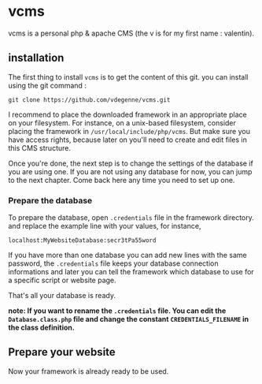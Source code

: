 # vcms

vcms is a personal php & apache CMS (the v is for my first name : valentin).


## installation

The first thing to install `vcms` is to get the content of this git. you can install using the git command :

```
git clone https://github.com/vdegenne/vcms.git
```


I recommend to place the downloaded framework in an appropriate place on your filesystem.
For instance, on a unix-based filesystem, consider placing the framework in `/usr/local/include/php/vcms`. But make sure you have access rights, because later on you'll need to create and edit files in this CMS structure.

Once you're done, the next step is to change the settings of the database if you are using one.
If you are not using any database for now, you can jump to the next chapter. Come back here any time 
you need to set up one.

### Prepare the database

To prepare the database, open `.credentials` file in the framework directory. and replace the example line with your values, for instance,

```
localhost:MyWebsiteDatabase:secr3tPa55word
```

If you have more than one database you can add new lines with the same password, the `.credentials` file keeps your database connection informations and later you can tell the framework which database to use for a specific script or website page.

That's all your database is ready.

**note: If you want to rename the `.credentials` file. You can edit the `Database.class.php` file and change the constant `CREDENTIALS_FILENAME` in the class definition.**



## Prepare your website

Now your framework is already ready to be used.